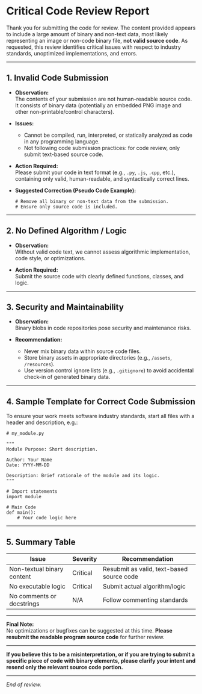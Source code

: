 # Critical Code Review Report

Thank you for submitting the code for review. The content provided appears to include a large amount of binary and non-text data, most likely representing an image or non-code binary file, **not valid source code**. As requested, this review identifies critical issues with respect to industry standards, unoptimized implementations, and errors.

---

## 1. **Invalid Code Submission**

- **Observation:**  
  The contents of your submission are not human-readable source code. It consists of binary data (potentially an embedded PNG image and other non-printable/control characters).

- **Issues:**
  - Cannot be compiled, run, interpreted, or statically analyzed as code in any programming language.
  - Not following code submission practices: for code review, only submit text-based source code.

- **Action Required:**  
  Please submit your code in text format (e.g., `.py`, `.js`, `.cpp`, etc.), containing only valid, human-readable, and syntactically correct lines.

- **Suggested Correction (Pseudo Code Example):**
  ```pseudo
  # Remove all binary or non-text data from the submission.
  # Ensure only source code is included.
  ```

---

## 2. **No Defined Algorithm / Logic**

- **Observation:**  
  Without valid code text, we cannot assess algorithmic implementation, code style, or optimizations.

- **Action Required:**  
  Submit the source code with clearly defined functions, classes, and logic.

---

## 3. **Security and Maintainability**

- **Observation:**  
  Binary blobs in code repositories pose security and maintenance risks.

- **Recommendation:**  
  - Never mix binary data within source code files.
  - Store binary assets in appropriate directories (e.g., `/assets`, `/resources`).
  - Use version control ignore lists (e.g., `.gitignore`) to avoid accidental check-in of generated binary data.

---

## 4. **Sample Template for Correct Code Submission**

To ensure your work meets software industry standards, start all files with a header and description, e.g.:
```pseudo
# my_module.py

"""
Module Purpose: Short description.

Author: Your Name
Date: YYYY-MM-DD

Description: Brief rationale of the module and its logic.
"""

# Import statements
import module

# Main Code
def main():
    # Your code logic here
```

---

## 5. **Summary Table**

| Issue                      | Severity | Recommendation                          |
|----------------------------|----------|------------------------------------------|
| Non-textual binary content | Critical | Resubmit as valid, text-based source code|
| No executable logic        | Critical | Submit actual algorithm/logic            |
| No comments or docstrings  | N/A      | Follow commenting standards              |

---

**Final Note:**  
No optimizations or bugfixes can be suggested at this time. **Please resubmit the readable program source code** for further review.

---

**If you believe this to be a misinterpretation, or if you are trying to submit a specific piece of code with binary elements, please clarify your intent and resend only the relevant source code portion.**

---

*End of review.*